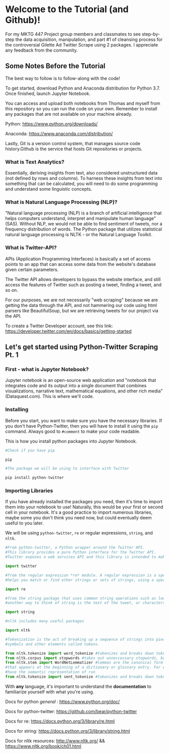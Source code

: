 # Welcome to the Tutorial (and Github)!
For my MKTG 447 Project group members and classmates to see step-by-step the data acquisition, manipulation, and part #1 of cleansing process for the controversial Gilette Ad Twitter Scrape using 2 packages. I appreciate any feedback from the community.

## Some Notes Before the Tutorial
The best way to follow is to follow-along with the code! 

To get started, download Python and Anaconda distribution for Python 3.7. Once finished, launch Jupyter Notebook. 

You can access and upload both notebooks from Thomas and myself from this repository so you can run the code on your own. Remember to install any packages that are not available on your machine already.

Python: https://www.python.org/downloads/

Anaconda: https://www.anaconda.com/distribution/

Lastly, Git is a version control system, that manages source code history.Github is the service that hosts Git repositories or projects.

### What is Text Analytics? 

Essentially, deriving insights from text, also considered unstructured data (not defined by rows and columns). To harness these insights from text into something that can be calculated, you will need to do some programming and understand some linguistic concepts.

### What is Natural Language Processing (NLP)?

"Natural language processing (NLP) is a branch of artificial intelligence that helps computers understand, interpret and manipulate human language" (SAS). Without NLP, we would not be able to find sentiment of tweets, nor a frequency distribution of words. The Python package that utilizes statistical natural language processing is NLTK - or the Natural Language Toolkit.

### What is Twitter-API? 

APIs (Application Programming Interfaces) is basically a set of access points to an app that can access some data from the website's database given certain parameters. 

The Twitter API allows developers to bypass the website interface, and still access the features of Twitter such as posting a tweet, finding a tweet, and so on. 

For our purposes, we are not necessarily "web scraping" because we are getting the data through the API, and not hammering our code using html parsers like BeautifulSoup, but we are retrieving tweets for our project via the API.

To create a Twitter Developer account, see this link: https://developer.twitter.com/en/docs/basics/getting-started

## Let's get started using Python-Twitter Scraping Pt. 1

### First - what is Jupyter Notebook?

Jupyter notebook is an open-source web application and "notebook that integrates code and its output into a single document that combines visualizations, narrative text, mathematical equations, and other rich media" (Dataquest.com). This is where we'll code.

### Installing

Before you start, you want to make sure you have the necessary libraries. If you don't have Python-Twitter, then you will have to install it using the `pip` command. Always good to `#comment` to make your code readable. 

This is how you install python packages into Jupyter Notebook.

```python
#Check if you have pip

pip

#The package we will be using to interface with Twitter

pip install python-twitter
```
### Importing Libraries

If you have already installed the packages you need, then it's time to import them into your notebook to use! Naturally, this would be your first or second cell in your notebook. It's a good practice to import numerous libraries, maybe some you don't think you need now, but could eventually deem useful to you later.

We will be using `python-twitter`, `re` or regular expressions, `string`, and `nltk`. 

```python
#From python-twitter, a Python wrapper around the Twitter API. 
#This library provides a pure Python interface for the Twitter API. 
#Twitter exposes a web services API and this library is intended to make it even easier to use.

import twitter

#from the regular expression *re* module. A regular expression is a special sequence of characters that 
#helps you match or find other strings or sets of strings, using a specialized syntax held in a pattern. 

import re

#from the string package that uses common string operations such as lowercasing or uppercasing string
#another way to think of string is the text of the tweet, or characters, or words

import string

#nltk includes many useful packages

import nltk 

#Tokenization is the act of breaking up a sequence of strings into pieces such as words, keywords, phrases
#symbols and other elements called tokens.

from nltk.tokenize import word_tokenize #tokenizes and breaks down tokens into words
from nltk.corpus import stopwords #takes out unneccessary stopwords, but decided not to use it this time
from nltk.stem import WordNetLemmatizer #lemmas are the canonical form of a set of words. The form of a word
#that appears at the beginning of a dictionary or glossary entry. For example run, ran, and running all 
#have the semantic representation of run
from nltk.tokenize import sent_tokenize #tokenizes and breaks down tokens into sentences *what we will be using*

```

With **any** language, it's important to understand the **documentation** to familiarize yourself with what you're using.

Docs for python *general* : https://www.python.org/doc/

Docs for python-twitter: https://github.com/bear/python-twitter

Docs for re: https://docs.python.org/3/library/re.html

Docs for string: https://docs.python.org/3/library/string.html

Docs for nltk resources: http://www.nltk.org/ &&  https://www.nltk.org/book/ch01.html


